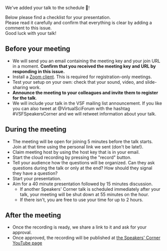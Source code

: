 We've added your talk to the schedule :tada:!

Below please find a checklist for your presentation.  
Please read it carefully and confirm that everything is clear by adding a comment to this issue.  
Good luck with your talk!

## Before your meeting

- We will send you an email containing the meeting key and your join URL in a moment.
  **Confirm that you received the meeting key and URL by responding in this issue.**
- Install a [Zoom client](https://zoom.us/download). This is required for registration-only meetings.
- Test your setup on your own: check that your sound, video, and slide-sharing work.
- **Announce the meeting to your colleagues and invite them to register for the talk**.
- We will include your talk in the VSF mailing list announcement. If you like you can also tweet at @VirtualSciForum with the hashtag #VSFSpeakersCorner and we will retweet information about your talk.

## During the meeting

- The meeting will be open for joining 5 minutes before the talk starts. Join at that time using the personal link we sent (don't be late!).
- Claim meeting host by using the host key that is in your email.
- Start the cloud recording by pressing the "record" button. 
- Tell your audience how the questions will be organized. Can they ask questions during the talk or only at the end? How should they signal they have a question?
- Start your presentation.
- Aim for a 40 minute presentation followed by 15 minutes discussion.
    - If another Speakers' Corner talk is scheduled immediately after your talk, your meeting will be shut down at 55 minutes on the hour.
    - If there isn't, you are free to use your time for up to 2 hours.

## After the meeting

- Once the recording is ready, we share a link to it and ask for your approval. 
- Once approved, the recording will be published at [the Speakers' Corner YouTube page](https://www.youtube.com/channel/UCvQEx4iW7u_x3jX742kUZLw)
